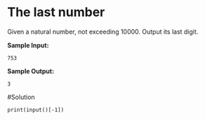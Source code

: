 # The last number

Given a natural number, not exceeding 10000. Output its last digit.

**Sample Input:**

```
753
```

**Sample Output:**

```
3
```

#Solution

```
print(input()[-1])
```